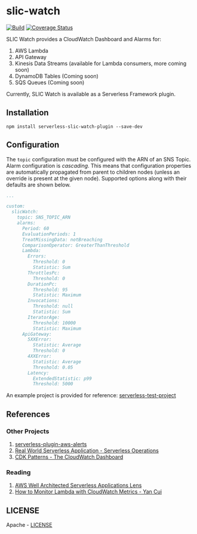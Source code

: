 # slic-watch

[![Build](https://github.com/fourTheorem/slic-watch/actions/workflows/build.yml/badge.svg)](https://github.com/fourTheorem/slic-watch/actions/workflows/build.yml)
[![Coverage Status](https://coveralls.io/repos/github/fourTheorem/slic-watch/badge.svg?branch=main)](https://coveralls.io/github/fourTheorem/slic-watch?branch=main)

SLIC Watch provides a CloudWatch Dashboard and Alarms for:

 1. AWS Lambda
 2. API Gateway
 3. Kinesis Data Streams (available for Lambda consumers, more coming soon)
 4. DynamoDB Tables (Coming soon)
 5. SQS Queues (Coming soon)

Currently, SLIC Watch is available as a Serverless Framework plugin.

## Installation

```
npm install serverless-slic-watch-plugin --save-dev
```

## Configuration


The `topic` configuration must be configured with the ARN of an SNS Topic.
Alarm configuration is _cascading_. This means that configuration properties are automatically propagated from parent to children nodes (unless an override is present at the given node).
Supported options along with their defaults are shown below.


```yaml
...

custom:
  slicWatch:
    topic: SNS_TOPIC_ARN
    alarms:
      Period: 60 
      EvaluationPeriods: 1
      TreatMissingData: notBreaching
      ComparisonOperator: GreaterThanThreshold
      Lambda:
        Errors:
          Threshold: 0
          Statistic: Sum
        ThrottlesPc:
          Threshold: 0
        DurationPc:
          Threshold: 95
          Statistic: Maximum
        Invocations:
          Threshold: null
          Statistic: Sum
        IteratorAge:
          Threshold: 10000
          Statistic: Maximum
      ApiGateway:
        5XXError:
          Statistic: Average
          Threshold: 0
        4XXError:
          Statistic: Average
          Threshold: 0.05
        Latency:
          ExtendedStatistic: p99
          Threshold: 5000
```

An example project is provided for reference: [serverless-test-project](./serverless-test-project)

## References

### Other Projects
1. [serverless-plugin-aws-alerts](https://www.npmjs.com/package/serverless-plugin-aws-alerts)
2. [Real World Serverless Application - Serverless Operations](https://github.com/awslabs/realworld-serverless-application/wiki/Serverless-Operations)
3. [CDK Patterns - The CloudWatch Dashboard](https://github.com/cdk-patterns/serverless/blob/main/the-cloudwatch-dashboard/README.md)

### Reading
1. [AWS Well Architected Serverless Applications Lens](https://docs.aws.amazon.com/wellarchitected/latest/serverless-applications-lens/welcome.html)
2. [How to Monitor Lambda with CloudWatch Metrics - Yan Cui](https://lumigo.io/serverless-monitoring-guide/how-to-monitor-lambda-with-cloudwatch-metrics/)

## LICENSE

Apache - [LICENSE](./LICENSE)
